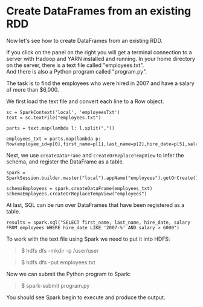 # Create DataFrames from an existing RDD

Now let's see how to create DataFrames from an existing RDD.

If you click on the panel on the right you will get a terminal connection 
to a server with Hadoop and YARN installed and running. In your home 
directory on the server, there is a text file called "employees.txt".  
And there is also a Python program called "program.py".

The task is to find the employees who were hired in 2007 and have a salary 
of more than $6,000.

We first load the text file and convert each line to a Row object.
```
sc = SparkContext('local', 'employeesTxt') 
text = sc.textFile("employees.txt") 

parts = text.map(lambda l: l.split(",")) 

employees_txt = parts.map(lambda p: Row(employee_id=p[0],first_name=p[1],last_name=p[2],hire_date=p[5],salary=float(p[6])))
```

Next, we use `createDataFrame` and `createOrReplaceTempView` to infer the 
schema, and register the DataFrame as a table.
```
spark = SparkSession.builder.master("local").appName("employees").getOrCreate()

schemaEmployees = spark.createDataFrame(employees_txt)
schemaEmployees.createOrReplaceTempView("employees")
```

At last, SQL can be run over DataFrames that have been registered as a table.
```
results = spark.sql("SELECT first_name, last_name, hire_date, salary FROM employees WHERE hire_date LIKE '2007-%' AND salary > 6000")
```

To work with the text file using Spark we need to put it into HDFS:

> $ hdfs dfs -mkdir -p /user/user

> $ hdfs dfs -put employees.txt

Now we can submit the Python program to Spark:

> $ spark-submit program.py

You should see Spark begin to execute and produce the output.